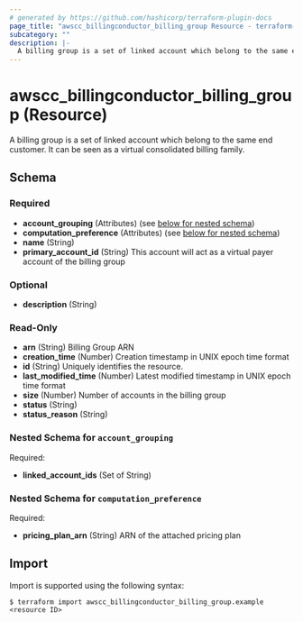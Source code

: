 ```yaml
---
# generated by https://github.com/hashicorp/terraform-plugin-docs
page_title: "awscc_billingconductor_billing_group Resource - terraform-provider-awscc"
subcategory: ""
description: |-
  A billing group is a set of linked account which belong to the same end customer. It can be seen as a virtual consolidated billing family.
---
```


# awscc_billingconductor_billing_group (Resource)

A billing group is a set of linked account which belong to the same end customer. It can be seen as a virtual consolidated billing family.



<!-- schema generated by tfplugindocs -->
## Schema

### Required

- **account_grouping** (Attributes) (see [below for nested schema](#nestedatt--account_grouping))
- **computation_preference** (Attributes) (see [below for nested schema](#nestedatt--computation_preference))
- **name** (String)
- **primary_account_id** (String) This account will act as a virtual payer account of the billing group

### Optional

- **description** (String)

### Read-Only

- **arn** (String) Billing Group ARN
- **creation_time** (Number) Creation timestamp in UNIX epoch time format
- **id** (String) Uniquely identifies the resource.
- **last_modified_time** (Number) Latest modified timestamp in UNIX epoch time format
- **size** (Number) Number of accounts in the billing group
- **status** (String)
- **status_reason** (String)

<a id="nestedatt--account_grouping"></a>
### Nested Schema for `account_grouping`

Required:

- **linked_account_ids** (Set of String)


<a id="nestedatt--computation_preference"></a>
### Nested Schema for `computation_preference`

Required:

- **pricing_plan_arn** (String) ARN of the attached pricing plan

## Import

Import is supported using the following syntax:

```shell
$ terraform import awscc_billingconductor_billing_group.example <resource ID>
```
